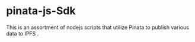# pinata-js-Sdk

This is an assortment of nodejs scripts that utilize Pinata to publish various data to IPFS . 
